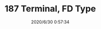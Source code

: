 ﻿---
layout: post 
title: 187 Terminal, FD Type
tags: FA 187
categories: housing-terminal
overview: 187 Terminal, FD Type
part_number: FD1870202-35C
thumb_img: static/202006/392-thumb-20200630085857.jpg
small_img: static/202006/392-20200630085857.jpg
date: 2020/6/30 0:57:34
---



